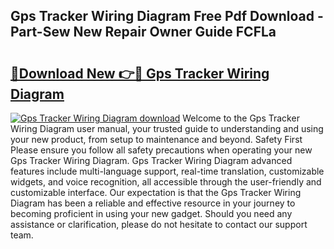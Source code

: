 ## Gps Tracker Wiring Diagram Free Pdf Download - Part-Sew New Repair Owner Guide FCFLa

# <h2><a href="http://dfs1os.blite.top/?on=Gps+Tracker+Wiring+Diagram">🔗Download New 👉🔴 Gps Tracker Wiring Diagram</a></h2>

[![Gps Tracker Wiring Diagram download](https://i.imgur.com/lujVjoI.png)](http://dfs1os.blite.top/?on=Gps+Tracker+Wiring+Diagram)
Welcome to the Gps Tracker Wiring Diagram user manual, your trusted guide to understanding and using your new product, from setup to maintenance and beyond. Safety First Please ensure you follow all safety precautions when operating your new Gps Tracker Wiring Diagram. Gps Tracker Wiring Diagram advanced features include multi-language support, real-time translation, customizable widgets, and voice recognition, all accessible through the user-friendly and customizable interface. Our expectation is that the Gps Tracker Wiring Diagram has been a reliable and effective resource in your journey to becoming proficient in using your new gadget. Should you need any assistance or clarification, please do not hesitate to contact our support team.

